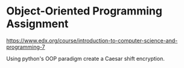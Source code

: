 # Object-Oriented Programming Assignment

https://www.edx.org/course/introduction-to-computer-science-and-programming-7

Using python's OOP paradigm create a Caesar shift encryption.

